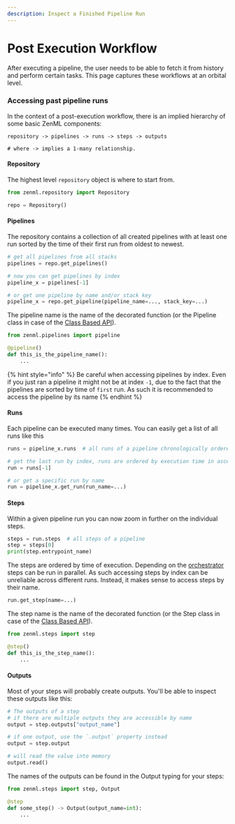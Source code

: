 ```yaml
---
description: Inspect a Finished Pipeline Run
---
```


# Post Execution Workflow

After executing a pipeline, the user needs to be able to fetch it from history and perform certain tasks. This page 
captures these workflows at an orbital level.

### Accessing past pipeline runs

In the context of a post-execution workflow, there is an implied hierarchy of some basic ZenML components:

```shell
repository -> pipelines -> runs -> steps -> outputs

# where -> implies a 1-many relationship.
```

#### Repository

The highest level `repository` object is where to start from.

```python
from zenml.repository import Repository

repo = Repository()
```

#### Pipelines

The repository contains a collection of all created pipelines with at least one run sorted by the time of their first 
run from oldest to newest.

```python
# get all pipelines from all stacks
pipelines = repo.get_pipelines()  

# now you can get pipelines by index
pipeline_x = pipelines[-1]

# or get one pipeline by name and/or stack key
pipeline_x = repo.get_pipeline(pipeline_name=..., stack_key=...)
```

The pipeline name is the name of the decorated function (or the Pipeline class in case of the 
[Class Based API](class-based-api.md)).

```python
from zenml.pipelines import pipeline

@pipeline()
def this_is_the_pipeline_name():
    ...
```

{% hint style="info" %}
Be careful when accessing pipelines by index. Even if you just ran a pipeline it might not be at index `-1`, due to the 
fact that the pipelines are sorted by time of `first` run. As such it is recommended to access the pipeline by its name
{% endhint %}

#### Runs

Each pipeline can be executed many times. You can easily get a list of all runs like this

```python
runs = pipeline_x.runs  # all runs of a pipeline chronologically ordered

# get the last run by index, runs are ordered by execution time in ascending order
run = runs[-1]

# or get a specific run by name
run = pipeline_x.get_run(run_name=...)
```

#### Steps

Within a given pipeline run you can now zoom in further on the individual steps.

```python
steps = run.steps  # all steps of a pipeline
step = steps[0]
print(step.entrypoint_name)
```

The steps are ordered by time of execution. Depending on the 
[orchestrator](../introduction/core-concepts.md#orchestrator) steps can be run in parallel. As such accessing steps by 
index can be unreliable across different runs. Instead, it makes sense to access steps by their name.

```python
run.get_step(name=...)
```

The step name is the name of the decorated function (or the Step class in case of the 
[Class Based API](class-based-api.md)).

```python
from zenml.steps import step

@step()
def this_is_the_step_name():
    ...
```

#### Outputs

Most of your steps will probably create outputs. You'll be able to inspect these outputs like this:

```python
# The outputs of a step
# if there are multiple outputs they are accessible by name
output = step.outputs["output_name"]

# if one output, use the `.output` property instead 
output = step.output 

# will read the value into memory
output.read()  
```

The names of the outputs can be found in the Output typing for your steps:

```python
from zenml.steps import step, Output

@step
def some_step() -> Output(output_name=int):
    ...
```